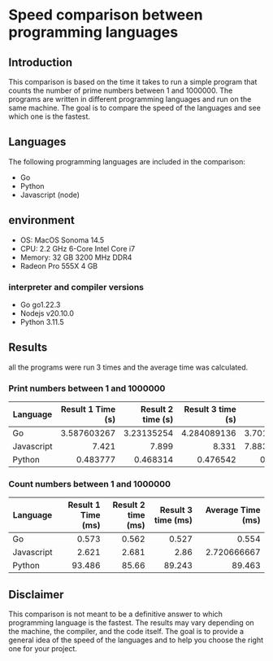 # Speed comparison between programming languages

## Introduction

This comparison is based on the time it takes to run a simple program that counts the number of prime numbers between 1 and 1000000. The programs are written in different programming languages and run on the same machine. The goal is to compare the speed of the languages and see which one is the fastest.

## Languages

The following programming languages are included in the comparison:

- Go
- Python
- Javascript (node)

## environment

- OS: MacOS Sonoma 14.5
- CPU: 2.2 GHz 6-Core Intel Core i7
- Memory: 32 GB 3200 MHz DDR4
- Radeon Pro 555X 4 GB

### interpreter and compiler versions

- Go go1.22.3
- Nodejs v20.10.0
- Python 3.11.5

## Results

all the programs were run 3 times and the average time was calculated.

### Print numbers between 1 and 1000000

| Language   | Result 1 Time (s) | Result 2 time (s) | Result 3 time (s) | Average Time (s) |
| ---------- | ----------------: | ----------------: | ----------------: | ---------------: |
| Go         |       3.587603267 |        3.23135254 |       4.284089136 |      3.701014981 |
| Javascript |             7.421 |             7.899 |             8.331 |      7.883666667 |
| Python     |          0.483777 |          0.468314 |          0.476542 |         0.476211 |

### Count numbers between 1 and 1000000

| Language   | Result 1 Time (ms) | Result 2 time (ms) | Result 3 time (ms) | Average Time (ms) |
| ---------- | -----------------: | -----------------: | -----------------: | ----------------: |
| Go         |              0.573 |              0.562 |              0.527 |             0.554 |
| Javascript |              2.621 |              2.681 |               2.86 |       2.720666667 |
| Python     |             93.486 |              85.66 |             89.243 |            89.463 |

## Disclaimer

This comparison is not meant to be a definitive answer to which programming language is the fastest. The results may vary depending on the machine, the compiler, and the code itself. The goal is to provide a general idea of the speed of the languages and to help you choose the right one for your project.
